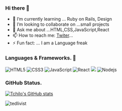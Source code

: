 ### Hi there 👋

- 🌱 I’m currently learning ... Ruby on Rails, Design
- 👯 I’m looking to collaborate on ...small projects
- 💬 Ask me about ...HTML,CSS,JavaScript,React
- 📫 How to reach me: [Twiter](https://twitter.com/Tchiloross)...
- ⚡ Fun fact: ... I am a Language freak


### Languages & Frameworks. 🚧 

![HTML5](https://icongr.am/devicon/html5-original.svg?size=50&color=currentColor)
![CSS3](https://icongr.am/devicon/css3-original.svg?size=50&color=currentColor)
![JavaScript](https://icongr.am/devicon/javascript-original.svg?size=50&color=currentColor)
![React](https://icongr.am/devicon/react-original.svg?size=50&color=currentColor)
<img src="https://img.icons8.com/nolan/50/react-native.png"/>
![Nodejs](https://icongr.am/devicon/nodejs-original.svg?size=50&color=currentColor)


### GitHub Status.  

[![Tchilo's GitHub stats](https://github-readme-stats.vercel.app/api?username=Tchilo&show_icons=true&theme=dracula)](https://github.com/Tchilo/github-readme-stats)
<p><img src="https://github-readme-streak-stats.herokuapp.com/?user=Tchilo&theme=radical" alt="tedlivist" /></p>
<!-- [![Top Langs](https://github-readme-stats.vercel.app/api/top-langs/?username=Tchilo&theme=dracula)](https://github.com/Tchilo/github-readme-stats) -->
